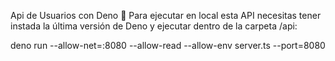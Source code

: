 Api de Usuarios con Deno 🦕
Para ejecutar en local esta API necesitas tener instada la última versión de Deno y ejecutar dentro de la carpeta /api:

deno run --allow-net=:8080 --allow-read --allow-env server.ts --port=8080